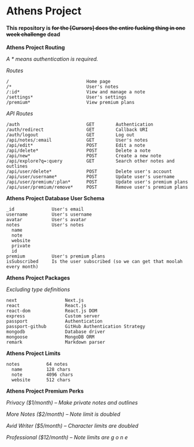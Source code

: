 # Athens Project

#### This repository is ~~for the [Cursors] does the entire fucking thing in one week challenge~~ dead

**Athens Project Routing**

_A \* means authentication is required._

_Routes_

```
/                             Home page
/*                            User's notes
/:id*                         View and manage a note
/settings*                    User's settings
/premium*                     View premium plans
```

_API Routes_

```
/auth                         GET        Authentication
/auth/redirect                GET        Callback URI
/auth/logout                  GET        Log out
/api/notes/:email             GET        User's notes
/api/edit*                    POST       Edit a note
/api/delete*                  POST       Delete a note
/api/new*                     POST       Create a new note
/api/explore?q=:query         GET        Search other notes and outlines
/api/user/delete*             POST       Delete user's account
/api/user/username*           POST       Update user's username
/api/user/premium/:plan*      POST       Update user's premium plans
/api/user/premium/remove*     POST       Remove user's premium plans
```

**Athens Project Database User Schema**

```
_id              User's email
username         User's username
avatar           User's avatar
notes            User's notes
  name
  note
  website
  private
  id
premium          User's premium plans
isSubscribed     Is the user subscribed (so we can get that moolah every month)
```

**Athens Project Packages**

_Excluding type definitions_

```
next                  Next.js
react                 React.js
react-dom             React.js DOM
express               Custom server
passport              Authentication
passport-github       GitHub Authentication Strategy
mongodb               Database driver
mongoose              MongoDB ORM
remark                Markdown parser
```

**Athens Project Limits**

```
notes          64 notes
  name         128 chars
  note         4096 chars
  website      512 chars
```

**Athens Project Premium Perks**

_Privacy ($1/month) – Make private notes and outlines_

_More Notes ($2/month) – Note limit is doubled_

_Avid Writer ($5/month) – Character limits are doubled_

_Professional ($12/month) – Note limits are g o n e_
